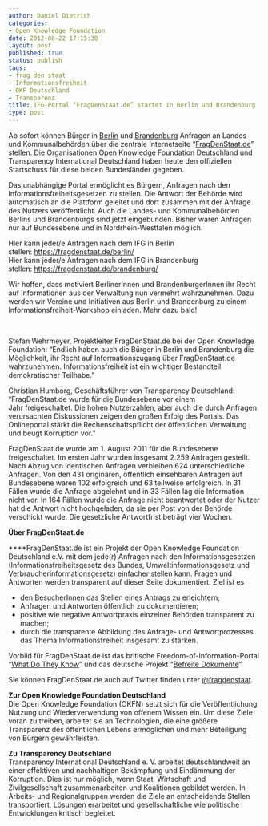 ```yaml
---
author: Daniel Dietrich
categories:
- Open Knowledge Foundation
date: 2012-08-22 17:15:30
layout: post
published: true
status: publish
tags:
- frag den staat
- Informationsfreiheit
- OKF Deutschland
- Transparenz
title: IFG-Portal “FragDenStaat.de” startet in Berlin und Brandenburg
type: post
---
```


Ab sofort können Bürger in [Berlin](https://fragdenstaat.de/berlin/) und [Brandenburg](https://fragdenstaat.de/brandenburg/) Anfragen an Landes- und Kommunalbehörden über die zentrale Internetseite “[FragDenStaat.de](http://fragdenstaat.de/)” stellen. Die Organisationen Open Knowledge Foundation Deutschland und Transparency International Deutschland haben heute den offiziellen Startschuss für diese beiden Bundesländer gegeben.

Das unabhängige Portal ermöglicht es Bürgern, Anfragen nach den Informationsfreiheitsgesetzen zu stellen. Die Antwort der Behörde wird automatisch an die Plattform geleitet und dort zusammen mit der Anfrage des Nutzers veröffentlicht. Auch die Landes- und Kommunalbehörden Berlins und Brandenburgs sind jetzt eingebunden. Bisher waren Anfragen nur auf Bundesebene und in Nordrhein-Westfalen möglich.

Hier kann jeder/e Anfragen nach dem IFG in Berlin stellen: <https://fragdenstaat.de/berlin/>  
Hier kann jeder/e Anfragen nach dem IFG in Brandenburg stellen: <https://fragdenstaat.de/brandenburg/>

Wir hoffen, dass motiviert BerlinerInnen und BrandenburgerInnen ihr Recht auf Informationen aus der Verwaltung nun vermehrt wahrzunehmen. Dazu werden wir Vereine und Initiativen aus Berlin und Brandenburg zu einem Informationsfreiheit-Workshop einladen. Mehr dazu bald!

 

Stefan Wehrmeyer, Projektleiter FragDenStaat.de bei der Open Knowledge Foundation: “Endlich haben auch die Bürger in Berlin und Brandenburg die Möglichkeit, ihr Recht auf Informationszugang über FragDenStaat.de wahrzunehmen. Informationsfreiheit ist ein wichtiger Bestandteil demokratischer Teilhabe.”

Christian Humborg, Geschäftsführer von Transparency Deutschland: “FragDenStaat.de wurde für die Bundesebene vor einem Jahr freigeschaltet. Die hohen Nutzerzahlen, aber auch die durch Anfragen verursachten Diskussionen zeigen den großen Erfolg des Portals. Das Onlineportal stärkt die Rechenschaftspflicht der öffentlichen Verwaltung und beugt Korruption vor.”

FragDenStaat.de wurde am 1. August 2011 für die Bundesebene freigeschaltet. Im ersten Jahr wurden insgesamt 2.259 Anfragen gestellt. Nach Abzug von identischen Anfragen verbleiben 624 unterschiedliche Anfragen. Von den 431 originären, öffentlich einsehbaren Anfragen auf Bundesebene waren 102 erfolgreich und 63 teilweise erfolgreich. In 31 Fällen wurde die Anfrage abgelehnt und in 33 Fällen lag die Information nicht vor. In 164 Fällen wurde die Anfrage nicht beantwortet oder der Nutzer hat die Antwort nicht hochgeladen, da sie per Post von der Behörde verschickt wurde. Die gesetzliche Antwortfrist beträgt vier Wochen.

**Über FragDenStaat.de**

****FragDenStaat.de ist ein Projekt der Open Knowledge Foundation Deutschland e.V. mit dem jede(r) Anfragen nach den Informationsgesetzen (Informationsfreiheitsgesetz des Bundes, Umweltinformationsgesetz und Verbraucherinformationsgesetz) einfacher stellen kann. Fragen und Antworten werden transparent auf dieser Seite dokumentiert. Ziel ist es

  * den BesucherInnen das Stellen eines Antrags zu erleichtern;
  * Anfragen und Antworten öffentlich zu dokumentieren;
  * positive wie negative Antwortpraxis einzelner Behörden transparent zu machen;
  * durch die transparente Abbildung des Anfrage- und Antwortprozesses das Thema Informationsfreiheit insgesamt zu stärken.

Vorbild für FragDenStaat.de ist das britische Freedom-of-Information-Portal “[What Do They Know](http://whatdotheyknow.com/)” und das deutsche Projekt “[Befreite Dokumente](http://www.befreite-dokumente.de/)“.

Sie können FragDenStaat.de auch auf Twitter finden unter [@fragdenstaat](https://twitter.com/fragdenstaat).

**Zur Open Knowledge Foundation Deutschland**  
Die Open Knowledge Foundation (OKFN) setzt sich für die Veröffentlichung, Nutzung und Wiederverwendung von offenem Wissen ein. Um diese Ziele voran zu treiben, arbeitet sie an Technologien, die eine größere Transparenz des öffentlichen Lebens ermöglichen und mehr Beteiligung von Bürgern gewährleisten.

**Zu Transparency Deutschland**  
Transparency International Deutschland e. V. arbeitet deutschlandweit an einer effektiven und nachhaltigen Bekämpfung und Eindämmung der Korruption. Dies ist nur möglich, wenn Staat, Wirtschaft und Zivilgesellschaft zusammenarbeiten und Koalitionen gebildet werden. In Arbeits- und Regionalgruppen werden die Ziele an entscheidende Stellen transportiert, Lösungen erarbeitet und gesellschaftliche wie politische Entwicklungen kritisch begleitet.